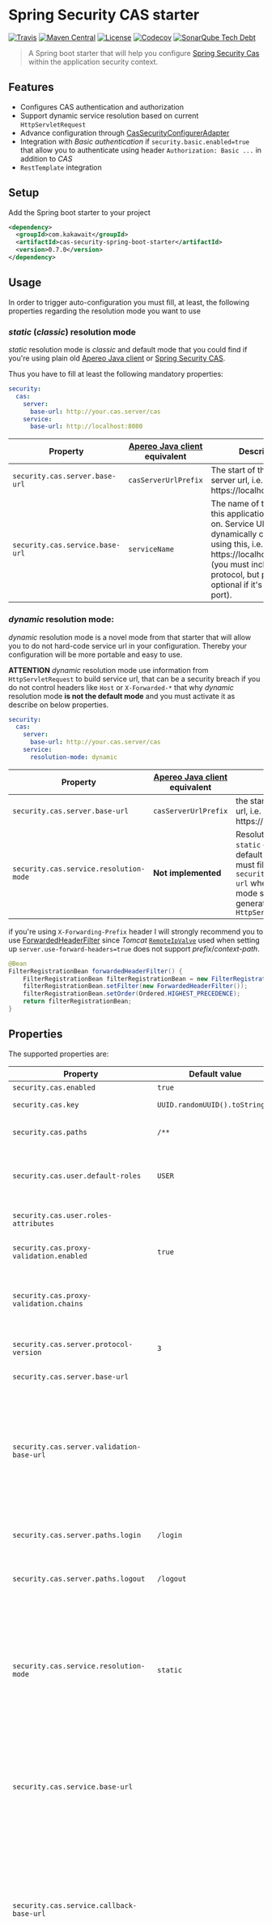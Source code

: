 # Spring Security CAS starter

[![Travis](https://img.shields.io/travis/kakawait/cas-security-spring-boot-starter.svg)](https://travis-ci.org/kakawait/cas-security-spring-boot-starter)
[![Maven Central](https://img.shields.io/maven-central/v/com.kakawait/cas-security-spring-boot-starter.svg)](https://search.maven.org/#artifactdetails%7Ccom.kakawait%7Ccas-security-spring-boot-starter%7C0.7.0%7Cjar)
[![License](https://img.shields.io/github/license/kakawait/cas-security-spring-boot-starter.svg)](https://github.com/kakawait/cas-security-spring-boot-starter/blob/master/LICENSE.md)
[![Codecov](https://img.shields.io/codecov/c/github/kakawait/cas-security-spring-boot-starter.svg)](https://codecov.io/gh/kakawait/cas-security-spring-boot-starter)
[![SonarQube Tech Debt](https://img.shields.io/sonar/https/sonarcloud.io/com.kakawait%3Acas-security-spring-boot-parent/tech_debt.svg)](https://sonarcloud.io/dashboard?id=com.kakawait%3Acas-security-spring-boot-parent)

> A Spring boot starter that will help you configure [Spring Security Cas](http://docs.spring.io/spring-security/site/docs/current/reference/html/cas.html) within the application security context.

## Features

- Configures CAS authentication and authorization
- Support dynamic service resolution based on current `HttpServletRequest`
- Advance configuration through [CasSecurityConfigurerAdapter](https://github.com/kakawait/cas-security-spring-boot-starter/blob/master/cas-security-spring-boot-autoconfigure/src/main/java/com/kakawait/spring/boot/security/cas/CasSecurityConfigurerAdapter.java)
- Integration with _Basic authentication_ if `security.basic.enabled=true` that allow you to authenticate using header `Authorization: Basic ...` in addition to _CAS_
- `RestTemplate` integration

## Setup

Add the Spring boot starter to your project

```xml
<dependency>
  <groupId>com.kakawait</groupId>
  <artifactId>cas-security-spring-boot-starter</artifactId>
  <version>0.7.0</version>
</dependency>
```

## Usage

In order to trigger auto-configuration you must fill, at least, the following properties regarding the resolution mode you want to use

### _static_ (_classic_) resolution mode

_static_ resolution mode is _classic_ and default mode that you could find if you're using plain old [Apereo Java client](https://github.com/apereo/java-cas-client) or [Spring Security CAS](http://docs.spring.io/spring-security/site/docs/current/reference/html/cas.html).

Thus you have to fill at least the following mandatory properties:

```yml
security:
  cas:
    server:
      base-url: http://your.cas.server/cas
    service:
      base-url: http://localhost:8080
```

| Property                        | [Apereo Java client](https://github.com/apereo/java-cas-client) equivalent | Description                                                                                                                                                                                                              |
|---------------------------------|----------------------------------------------------------------------------|--------------------------------------------------------------------------------------------------------------------------------------------------------------------------------------------------------------------------|
| `security.cas.server.base-url`  | `casServerUrlPrefix`                                                       | The start of the CAS server url, i.e. https://localhost:8443/cas                                                                                                                                                         |
| `security.cas.service.base-url` | `serviceName`                                                              | The name of the server this application is hosted on. Service URL will be dynamically constructed using this, i.e. https://localhost:8443 (you must include the protocol, but port is optional if it's a standard port). |

### _dynamic_ resolution mode:

_dynamic_ resolution mode is a novel mode from that starter that will allow you to do not hard-code service url in your configuration. Thereby your configuration will be more portable and easy to use.

**ATTENTION** _dynamic_ resolution mode use information from `HttpServletRequest` to build service url, that can be a security breach if you do not control headers like `Host` or `X-Forwarded-*` that why _dynamic_ resolution mode **is not the default mode** and you must activate it as describe on below properties.

```yml
security:
  cas:
    server:
      base-url: http://your.cas.server/cas
    service:
      resolution-mode: dynamic
```

| Property                               | [Apereo Java client](https://github.com/apereo/java-cas-client) equivalent | Description                                                                                                                                                                                                         |
|----------------------------------------|----------------------------------------------------------------------------|---------------------------------------------------------------------------------------------------------------------------------------------------------------------------------------------------------------------|
| `security.cas.server.base-url`         | `casServerUrlPrefix`                                                       | the start of the CAS server url, i.e. https://localhost:8443/cas                                                                                                                                                    |
| `security.cas.service.resolution-mode` | **Not implemented**                                                        | Resolution modes can be `static` or `dynamic`, by default is `static` and you must fill `security.cas.service.base-url` whereas in `dynamic` mode service url will be generated from receiving `HttpServletRequest` |

if you're using `X-Forwarding-Prefix` header I will strongly recommend you to use [ForwardedHeaderFilter](http://docs.spring.io/spring-framework/docs/current/javadoc-api/org/springframework/web/filter/ForwardedHeaderFilter.html) since _Tomcat_ [`RemoteIpValve`](https://tomcat.apache.org/tomcat-8.5-doc/api/org/apache/catalina/valves/RemoteIpValve.html) used when setting up `server.use-forward-headers=true` does not support _prefix_/_context-path_.

```java
@Bean
FilterRegistrationBean forwardedHeaderFilter() {
    FilterRegistrationBean filterRegistrationBean = new FilterRegistrationBean();
    filterRegistrationBean.setFilter(new ForwardedHeaderFilter());
    filterRegistrationBean.setOrder(Ordered.HIGHEST_PRECEDENCE);
    return filterRegistrationBean;
}
```

## Properties

The supported properties are:

| Property                                    | Default value                  | Description                                                                                                                                                                                                                                                                                                                                                                                                                                                                                                                                                                                           |
|---------------------------------------------|--------------------------------|-------------------------------------------------------------------------------------------------------------------------------------------------------------------------------------------------------------------------------------------------------------------------------------------------------------------------------------------------------------------------------------------------------------------------------------------------------------------------------------------------------------------------------------------------------------------------------------------------------|
| `security.cas.enabled`                      | `true`                         | Enable CAS security                                                                                                                                                                                                                                                                                                                                                                                                                                                                                                                                                                                   |
| `security.cas.key`                          | `UUID.randomUUID().toString()` | An id used by the [`CasAuthenticationProvider`](https://docs.spring.io/spring-security/site/docs/current/apidocs/org/springframework/security/cas/authentication/CasAuthenticationProvider.html#setKey-java.lang.String-)                                                                                                                                                                                                                                                                                                                                                                             |
| `security.cas.paths`                        | `/**`                          | Comma-separated list of paths to secure (work as same way as `security.basic.path`)                                                                                                                                                                                                                                                                                                                                                                                                                                                                                                                   |
| `security.cas.user.default-roles`           | `USER`                         | Comma-separated list of default user roles. If roles have been found from `security.cas.user.roles-attributes` default roles will be append to the list of users roles                                                                                                                                                                                                                                                                                                                                                                                                                                |
| `security.cas.user.roles-attributes`        |                                | Comma-separated list of CAS attributes to be used to determine user roles                                                                                                                                                                                                                                                                                                                                                                                                                                                                                                                             |
| `security.cas.proxy-validation.enabled`     | `true`                         | Defines if proxy should be checked again chains `security.cas.proxy-validation.chains`                                                                                                                                                                                                                                                                                                                                                                                                                                                                                                                |
| `security.cas.proxy-validation.chains`      |                                | Defines proxy chains. Each acceptable proxy chain should include a comma-separated list of URLs (for exact match) or regular expressions of URLs (starting by the ^ character)                                                                                                                                                                                                                                                                                                                                                                                                                        |
| `security.cas.server.protocol-version`      | `3`                            | Determine which CAS protocol version to be used, only protocol version 1, 2 or 3 is supported.                                                                                                                                                                                                                                                                                                                                                                                                                                                                                                        |
| `security.cas.server.base-url`              |                                | The start of the CAS server url, i.e. https://localhost:8443/cas                                                                                                                                                                                                                                                                                                                                                                                                                                                                                                                                      |
| `security.cas.server.validation-base-url`   |                                | Optional, `security.cas.server.base-url` is used if missing. The start of the CAS server url (similar to `security.cas.server.base-url`) used during ticket validation flow. Could be useful when server (your service) to server (CAS server) network is different from your external/browser network (i.e. docker environment, see [docker profile properties](https://github.com/kakawait/cas-security-spring-boot-starter/blob/master/cas-security-spring-boot-sample/src/main/resources/application.yml)).                                                                                       | 
| `security.cas.server.paths.login`           | `/login`                       | Defines the location of the CAS server login path that will be append to the existing `security.cas.server.base-url` url                                                                                                                                                                                                                                                                                                                                                                                                                                                                              |
| `security.cas.server.paths.logout`          | `/logout`                      | Defines the location of the CAS server logout path that will be append to the existing `security.cas.server.base-url` url                                                                                                                                                                                                                                                                                                                                                                                                                                                                             |
| `security.cas.service.resolution-mode`      | `static`                       | Resolution modes can be `static` or `dynamic`, by default is `static` and you must fill `security.cas.service.base-url` whereas in `dynamic` mode service url will be generated from receiving `HttpServletRequest`. **Attention** will not override `security.cas.server.validation-base-url` and `security.cas.service.callback-base-url` if defined, see [docker profile properties](https://github.com/kakawait/cas-security-spring-boot-starter/blob/master/cas-security-spring-boot-sample/src/main/resources/application.yml) to get an example.                                               |
| `security.cas.service.base-url`             |                                | The name of the server this application is hosted on. Service URL will be dynamically constructed using this, i.e. https://localhost:8443 (you must include the protocol, but port is optional if it's a standard port). Skipped if resolution mode is `dynamic`.                                                                                                                                                                                                                                                                                                                                     |
| `security.cas.service.callback-base-url`    |                                | Optional, `security.cas.service.base-url` is used if missing. Represents the base url that will be used to compute _Proxy granting ticket callback_ (see `security.cas.service.paths.proxy-callback`). It could be useful to be different from `security.cas.service.base-url` when server (CAS server) to server (your service) network is different from your external/browser network (i.e. docker environment, see see [docker profile properties](https://github.com/kakawait/cas-security-spring-boot-starter/blob/master/cas-security-spring-boot-sample/src/main/resources/application.yml)). | 
| `security.cas.service.paths.login`          | `/login`                       | Defines the application login path that will be append to the existing `security.cas.service.base-url` url                                                                                                                                                                                                                                                                                                                                                                                                                                                                                            |
| `security.cas.service.paths.logout`         | `/logout`                      | Defines the application logout path that will be append to the existing `security.cas.service.base-url` url                                                                                                                                                                                                                                                                                                                                                                                                                                                                                           |
| `security.cas.service.paths.proxy-callback` |                                | The callback path that will be, if present, append to the `security.cas.service.callback-base-url` or `security.cas.service.base-url` and add to as parameter inside request validation. **It must be set if you want to receive _Proxy Granting Ticket_ `PGT`**.                                                                                                                                                                                                                                                                                                                                     |

Otherwise you can checkout [CasSecurityProperties](https://github.com/kakawait/cas-security-spring-boot-starter/blob/master/cas-security-spring-boot-autoconfigure/src/main/java/com/kakawait/spring/boot/security/cas/CasSecurityProperties.java) class.

## Additional configuration

If you need to set additional configuration options simply register within Spring application context instance of [`CasSecurityConfigurerAdapter`](https://github.com/kakawait/cas-security-spring-boot-starter/blob/master/cas-security-spring-boot-autoconfigure/src/main/java/com/kakawait/spring/boot/security/cas/CasSecurityConfigurerAdapter.java)

```java
@Configuration
class CustomCasSecurityConfiguration extends CasSecurityConfigurerAdapter {
    @Override
    public void configure(CasAuthenticationFilterConfigurer filter) {
        // Here you can configure CasAuthenticationFilter
    }
    
    @Override
    public void configure(CasSingleSignOutFilterConfigurer filter) {
        // Here you can configure SingleSignOutFilter
    }

    @Override
    public void configure(CasAuthenticationProviderSecurityBuilder provider) {
        // Here  you can configure CasAuthenticationProvider
    }
    
    @Override
    public void configure(HttpSecurity http) throws Exception {
        // Here you can configure Spring Security HttpSecurity object during init configure
    }
    
    @Override
    public void configure(CasTicketValidatorBuilder ticketValidator) {
        // Here you can configure CasTicketValidator
    }
}
```

Otherwise many beans defined in that starter are annotated with `@ConditionOnMissingBean` thus you can override default bean definitions.

## Proxy granting storage

Starter does not provide any additional _proxy granting storage_ (yet), by default an _in memory_ storage is used [`ProxyGrantingTicketStorageImpl`](https://github.com/apereo/java-cas-client/blob/master/cas-client-core/src/main/java/org/jasig/cas/client/proxy/ProxyGrantingTicketStorageImpl.java).

To override it you can expose a `ProxyGrantingTicketStorage` beans like following:

```java
@Bean
ProxyGrantingTicketStorage proxyGrantingTicketStorage() {
    return new MyCustomProxyGrantingTicketStorage();
}
```

**Or** use `configurer` but a bit longer since you must report `ProxyGrantingTicketStorage` in both `CasAuthenticationFilter` and `TicketValidator`

```java
@Configuration
class CustomCasSecurityConfiguration extends CasSecurityConfigurerAdapter {
    @Override
    public void configure(CasAuthenticationFilterConfigurer filter) {
        filter.proxyGrantingTicketStorage(new MyCustomProxyGrantingStorage());
    }
    
    @Override
    public void configure(CasTicketValidatorBuilder ticketValidator) {
        ticketValidator.proxyGrantingTicketStorage(new MyCustomProxyGrantingStorage());
    }
}
```

## Logout & SLO

By default starter will configure both _logout_ and _single logout (SLO)_.

**ATTENTION** default _logout_ (on `/logout`) behavior will:
 
1. Logout from application and also logout from CAS server that will logout any other applications.
2. Keep default Spring security behavior concerning _CSRF_ and _logging out_ to summarize if _CSRF_ is enabled logout will only mapped on `POST`, see https://docs.spring.io/spring-security/site/docs/current/reference/htmlsingle/#csrf-logout for more details 

If you want to change those behaviors, for example by adding a logout page that will propose user to logout from other application, you may configure like following:

```java
@Configuration
class CasCustomLogoutConfiguration extends CasSecurityConfigurerAdapter {
    private final CasSecurityProperties casSecurityProperties;

    private final LogoutSuccessHandler casLogoutSuccessHandler;
    
    public CustomLogoutConfiguration(LogoutSuccessHandler casLogoutSuccessHandler) {
        this.casLogoutSuccessHandler = casLogoutSuccessHandler;
    }

    @Override
    public void configure(HttpSecurity http) throws Exception {
        http.logout()
            .permitAll()
            // Add null logoutSuccessHandler to disable CasLogoutSuccessHandler
            .logoutSuccessHandler(null)
            .logoutSuccessUrl("/logout.html")
            .logoutRequestMatcher(new AntPathRequestMatcher("/logout"));
        LogoutFilter filter = new LogoutFilter(casLogoutSuccessHandler, new SecurityContextLogoutHandler());
        filter.setFilterProcessesUrl("/cas/logout");
        http.addFilterBefore(filter, LogoutFilter.class);
    }
}

@Configuration
class WebMvcConfiguration extends WebMvcConfigurerAdapter {
    @Override
    public void addViewControllers(ViewControllerRegistry registry) {
        registry.addViewController("/logout.html").setViewName("logout");
        registry.setOrder(Ordered.HIGHEST_PRECEDENCE);
    }
}
```

With possible `logout.html` like following
 
 ```html
<!DOCTYPE html>
<html xmlns:th="http://www.thymeleaf.org">
<head>
    <meta charset="UTF-8" />
    <title>Logout page</title>
</head>
<body>
    <h2>Do you want to log out of CAS?</h2>
    <p>You have logged out of this application, but may still have an active single-sign on session with CAS.</p>
    <p><a href="/cas/logout" th:href="@{/cas/logout}">Logout of CAS</a></p>
</body>
</html>
```

You can checkout & run sample module [`cas-security-spring-boot-sample`](https://github.com/kakawait/cas-security-spring-boot-starter/tree/master/cas-security-spring-boot-sample) with _profile_ `custom-logout`.

## Proxy chains validation

By default client configuration is `security.cas.proxy-validation.enabled = true` with empty proxy chains (`security.cas.proxy-validation.chains`). That mean you will not be able to validate proxy ticket since proxy chains is empty.

You should disable proxy validation using:

```yml
security:
  cas:
    proxy-validation:
      enabled: false
```

**But is not recommended for production environment**, or define your own proxy chains:

```yml
security
  cas:
    proxy-validation:
      chains:
        - http://localhost:8180, http://localhost:8181
        - - http://localhost:8280
          - http://localhost:8281
        - ^http://my\\.domain\\..*
```

As you can see there is multiple syntaxes for `yml` format to define _collection of collection_:

1. Using _comma-separated_ list
2. Using double `- -` syntax

If you are using `properties` format you could translate like following:

```properties
security.cas.proxy-validation.chains[0] = http://localhost:8180, http://localhost:8181
security.cas.proxy-validation.chains[1] = http://localhost:8280, http://localhost:8281
security.cas.proxy-validation.chains[2] = ^http://my\\.domain\\..*
```

## RestTemplate integration with Proxy ticket

Since `0.7.0` version, there is a simple integration with `RestTemplate` but not enabled by default.

In order to enabled it you must create your own `RestTemplate` bean and adding an _interceptor_

```java
@Bean
RestTemplate casRestTemplate(ServiceProperties serviceProperties, ProxyTicketProvider proxyTicketProvider) {
    RestTemplate restTemplate = new RestTemplate();
    restTemplate.getInterceptors().add(new CasAuthorizationInterceptor(serviceProperties, proxyTicketProvider));
    return restTemplate;
}
```

This _interceptor_ is pretty simple, it will simply ask a new _proxy ticket_ for each request and append it to request query parameter.
For example with: `http://httpbin.org/get` interceptor will modify request uri to become `http://httpbin.org/get?ticket=PT-XX-YYYYYYYYYY`.

**ATTENTION** if _interceptor_ get any issue to get _proxy ticket_ from CAS server, it will throw an `IllegalStateException`.

Please checkout You can found sample usage for both on [`CasSecuritySpringBootSampleApplication`](https://github.com/kakawait/cas-security-spring-boot-starter/blob/master/cas-security-spring-boot-sample/src/main/java/com/kakawait/CasSecuritySpringBootSampleApplication.java) to get an sample usage.

### AssertionProvider and ProxyTicketProvider

In addition to `RestTemplate` integration, since `0.7.0` there is now two new autoconfigured beans:

1. `AssertionProvider` that will provide you a way to retrieve the current (bounded to current authenticated request) `org.jasig.cas.client.validation.Assertion`
2. `ProxyTicketProvider` that will provide you a simple way to ask a _proxy ticket_ for a given service (regarding the current authenticated request)

You can found sample usage for both on [`CasSecuritySpringBootSampleApplication`](https://github.com/kakawait/cas-security-spring-boot-starter/blob/master/cas-security-spring-boot-sample/src/main/java/com/kakawait/CasSecuritySpringBootSampleApplication.java)

## License

MIT License
